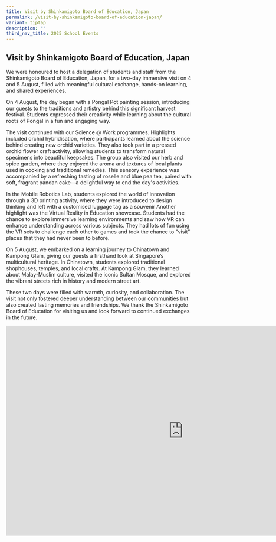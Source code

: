```yaml
---
title: Visit by Shinkamigoto Board of Education, Japan
permalink: /visit-by-shinkamigoto-board-of-education-japan/
variant: tiptap
description: ""
third_nav_title: 2025 School Events
---
```

<h2><strong>Visit by Shinkamigoto Board of Education, Japan</strong></h2>
<p>We were honoured to host a delegation of students and staff from the Shinkamigoto
Board of Education, Japan, for a two-day immersive visit on 4 and 5 August,
filled with meaningful cultural exchange, hands-on learning, and shared
experiences.</p>
<p>On 4 August, the day began with a Pongal Pot painting session, introducing
our guests to the traditions and artistry behind this significant harvest
festival. Students expressed their creativity while learning about the
cultural roots of Pongal in a fun and engaging way.</p>
<p>The visit continued with our Science @ Work programmes. Highlights included
orchid hybridisation, where participants learned about the science behind
creating new orchid varieties. They also took part in a pressed orchid
flower craft activity, allowing students to transform natural specimens
into beautiful keepsakes. The group also visited our herb and spice garden,
where they enjoyed the aroma and textures of local plants used in cooking
and traditional remedies. This sensory experience was accompanied by a
refreshing tasting of roselle and blue pea tea, paired with soft, fragrant
pandan cake—a delightful way to end the day's activities.</p>
<p>In the Mobile Robotics Lab, students explored the world of innovation
through a 3D printing activity, where they were introduced to design thinking
and left with a customised luggage tag as a souvenir Another highlight
was the Virtual Reality in Education showcase. Students had the chance
to explore immersive learning environments and saw how VR can enhance understanding
across various subjects. They had lots of fun using the VR sets to challenge
each other to games and took the chance to "visit" places that they had
never been to before.</p>
<p>On 5 August, we embarked on a learning journey to Chinatown and Kampong
Glam, giving our guests a firsthand look at Singapore’s multicultural heritage.
In Chinatown, students explored traditional shophouses, temples, and local
crafts. At Kampong Glam, they learned about Malay-Muslim culture, visited
the iconic Sultan Mosque, and explored the vibrant streets rich in history
and modern street art.</p>
<p>These two days were filled with warmth, curiosity, and collaboration.
The visit not only fostered deeper understanding between our communities
but also created lasting memories and friendships. We thank the Shinkamigoto
Board of Education for visiting us and look forward to continued exchanges
in the future.</p>
<div class="iframe-wrapper">
<iframe height="569" width="960" allowfullscreen="true" frameborder="0" src="https://docs.google.com/presentation/d/e/2PACX-1vRCDrEfzu6xm2YOhwoTWe7V2yAfeHdTrbB7VzuZGIphnbeEdD-s-qxjKuRzS5NqhmBB_QjuOED8MBIf/pubembed?start=true&amp;loop=true&amp;delayms=3000"></iframe>
</div>
<p></p>